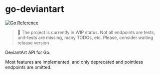# go-deviantart

[![Go Reference](https://pkg.go.dev/badge/github.com/leonidboykov/go-deviantart.svg)](https://pkg.go.dev/github.com/leonidboykov/go-deviantart)

> 🚧 The project is currently in WIP status. Not all endpoints are tests,
> unit-tests are missing, many TODOs, etc. Please, consider waiting release
> version

DeviantArt API for Go.

Most features are implemented, and only deprecated and pointless endpoints are
omitted.
